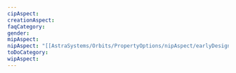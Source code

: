 ```yaml
---
cipAspect: 
creationAspect: 
faqCategory: 
gender: 
mipAspect: 
nipAspect: "[[AstraSystems/Orbits/PropertyOptions/nipAspect/earlyDesign|earlyDesign]]"
toDoCategory: 
wipAspect: 
---
```

